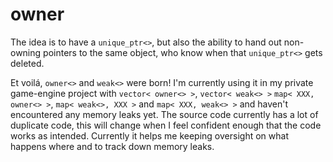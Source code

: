 # owner
The idea is to have a `unique_ptr<>`, but also the ability to hand out non-owning pointers to the same object, who know when that `unique_ptr<>` gets deleted. 

Et voilá, `owner<>` and `weak<>` were born! I'm currently using it in my private game-engine project with `vector< owner<> >`, `vector< weak<> >` `map< XXX, owner<> >`, `map< weak<>, XXX >` and `map< XXX, weak<> >` and haven't encountered any memory leaks yet. The source code currently has a lot of duplicate code, this will change when I feel confident enough that the code works as intended. Currently it helps me keeping oversight on what happens where and to track down memory leaks.
